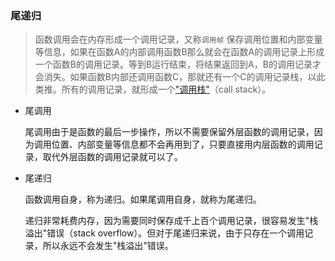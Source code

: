 ### 尾递归

> 函数调用会在内存形成一个调用记录，又称`调用帧` 保存调用位置和内部变量等信息，如果在函数A的内部调用函数B那么就会在函数A的调用记录上形成一个函数B的调用记录。等到B运行结束，将结果返回到A，B的调用记录才会消失。如果函数B内部还调用函数C，那就还有一个C的调用记录栈，以此类推。所有的调用记录，就形成一个["调用栈"](http://zh.wikipedia.org/wiki/调用栈)（call stack）。

- 尾调用

  尾调用由于是函数的最后一步操作，所以不需要保留外层函数的调用记录，因为调用位置、内部变量等信息都不会再用到了，只要直接用内层函数的调用记录，取代外层函数的调用记录就可以了。

- 尾递归

  函数调用自身，称为递归。如果尾调用自身，就称为尾递归。

  递归非常耗费内存，因为需要同时保存成千上百个调用记录，很容易发生"栈溢出"错误（stack overflow）。但对于尾递归来说，由于只存在一个调用记录，所以永远不会发生"栈溢出"错误。

  